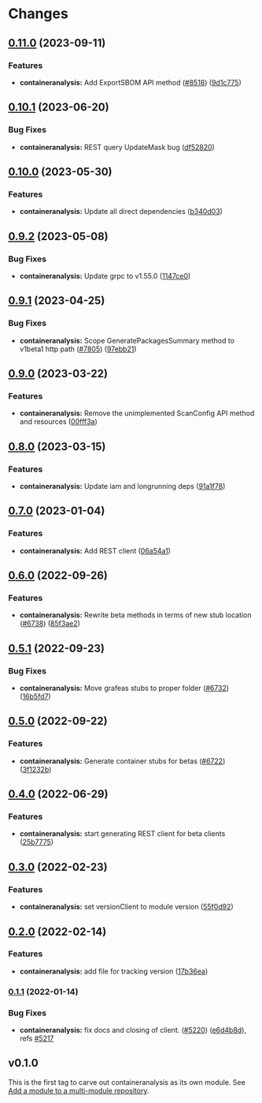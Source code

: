 # Changes

## [0.11.0](https://github.com/googleapis/google-cloud-go/compare/containeranalysis/v0.10.1...containeranalysis/v0.11.0) (2023-09-11)


### Features

* **containeranalysis:** Add ExportSBOM API method ([#8518](https://github.com/googleapis/google-cloud-go/issues/8518)) ([9d1c775](https://github.com/googleapis/google-cloud-go/commit/9d1c7757ab28a4fe7dd58bffa3ccc651037b230b))

## [0.10.1](https://github.com/googleapis/google-cloud-go/compare/containeranalysis/v0.10.0...containeranalysis/v0.10.1) (2023-06-20)


### Bug Fixes

* **containeranalysis:** REST query UpdateMask bug ([df52820](https://github.com/googleapis/google-cloud-go/commit/df52820b0e7721954809a8aa8700b93c5662dc9b))

## [0.10.0](https://github.com/googleapis/google-cloud-go/compare/containeranalysis/v0.9.2...containeranalysis/v0.10.0) (2023-05-30)


### Features

* **containeranalysis:** Update all direct dependencies ([b340d03](https://github.com/googleapis/google-cloud-go/commit/b340d030f2b52a4ce48846ce63984b28583abde6))

## [0.9.2](https://github.com/googleapis/google-cloud-go/compare/containeranalysis/v0.9.1...containeranalysis/v0.9.2) (2023-05-08)


### Bug Fixes

* **containeranalysis:** Update grpc to v1.55.0 ([1147ce0](https://github.com/googleapis/google-cloud-go/commit/1147ce02a990276ca4f8ab7a1ab65c14da4450ef))

## [0.9.1](https://github.com/googleapis/google-cloud-go/compare/containeranalysis/v0.9.0...containeranalysis/v0.9.1) (2023-04-25)


### Bug Fixes

* **containeranalysis:** Scope GeneratePackagesSummary method to v1beta1 http path ([#7805](https://github.com/googleapis/google-cloud-go/issues/7805)) ([97ebb21](https://github.com/googleapis/google-cloud-go/commit/97ebb214c800a366c068dc7cab97d71e7150226d))

## [0.9.0](https://github.com/googleapis/google-cloud-go/compare/containeranalysis/v0.8.0...containeranalysis/v0.9.0) (2023-03-22)


### Features

* **containeranalysis:** Remove the unimplemented ScanConfig API method and resources ([00fff3a](https://github.com/googleapis/google-cloud-go/commit/00fff3a58bed31274ab39af575876dab91d708c9))

## [0.8.0](https://github.com/googleapis/google-cloud-go/compare/containeranalysis/v0.7.0...containeranalysis/v0.8.0) (2023-03-15)


### Features

* **containeranalysis:** Update iam and longrunning deps ([91a1f78](https://github.com/googleapis/google-cloud-go/commit/91a1f784a109da70f63b96414bba8a9b4254cddd))

## [0.7.0](https://github.com/googleapis/google-cloud-go/compare/containeranalysis/v0.6.0...containeranalysis/v0.7.0) (2023-01-04)


### Features

* **containeranalysis:** Add REST client ([06a54a1](https://github.com/googleapis/google-cloud-go/commit/06a54a16a5866cce966547c51e203b9e09a25bc0))

## [0.6.0](https://github.com/googleapis/google-cloud-go/compare/containeranalysis/v0.5.1...containeranalysis/v0.6.0) (2022-09-26)


### Features

* **containeranalysis:** Rewrite beta methods in terms of new stub location ([#6738](https://github.com/googleapis/google-cloud-go/issues/6738)) ([85f3ae2](https://github.com/googleapis/google-cloud-go/commit/85f3ae20a18b0a85157d5aedd1ffc5cf2c5714ce))

## [0.5.1](https://github.com/googleapis/google-cloud-go/compare/containeranalysis/v0.5.0...containeranalysis/v0.5.1) (2022-09-23)


### Bug Fixes

* **containeranalysis:** Move grafeas stubs to proper folder ([#6732](https://github.com/googleapis/google-cloud-go/issues/6732)) ([16b5fd7](https://github.com/googleapis/google-cloud-go/commit/16b5fd7c5e4ddd8028feca60c5780ca1d1af8532))

## [0.5.0](https://github.com/googleapis/google-cloud-go/compare/containeranalysis/v0.4.0...containeranalysis/v0.5.0) (2022-09-22)


### Features

* **containeranalysis:** Generate container stubs for betas ([#6722](https://github.com/googleapis/google-cloud-go/issues/6722)) ([3f1232b](https://github.com/googleapis/google-cloud-go/commit/3f1232b2aeaedfecfec3df0fa85c2f70227af2b1))

## [0.4.0](https://github.com/googleapis/google-cloud-go/compare/containeranalysis/v0.3.0...containeranalysis/v0.4.0) (2022-06-29)


### Features

* **containeranalysis:** start generating REST client for beta clients ([25b7775](https://github.com/googleapis/google-cloud-go/commit/25b77757c1e6f372e03bf99ab7461264bba48d26))

## [0.3.0](https://github.com/googleapis/google-cloud-go/compare/containeranalysis/v0.2.0...containeranalysis/v0.3.0) (2022-02-23)


### Features

* **containeranalysis:** set versionClient to module version ([55f0d92](https://github.com/googleapis/google-cloud-go/commit/55f0d92bf112f14b024b4ab0076c9875a17423c9))

## [0.2.0](https://github.com/googleapis/google-cloud-go/compare/containeranalysis/v0.1.1...containeranalysis/v0.2.0) (2022-02-14)


### Features

* **containeranalysis:** add file for tracking version ([17b36ea](https://github.com/googleapis/google-cloud-go/commit/17b36ead42a96b1a01105122074e65164357519e))

### [0.1.1](https://www.github.com/googleapis/google-cloud-go/compare/containeranalysis/v0.1.0...containeranalysis/v0.1.1) (2022-01-14)


### Bug Fixes

* **containeranalysis:** fix docs and closing of client. ([#5220](https://www.github.com/googleapis/google-cloud-go/issues/5220)) ([e6d4b8d](https://www.github.com/googleapis/google-cloud-go/commit/e6d4b8dd29a514bae202c66abd77817db9eb52c8)), refs [#5217](https://www.github.com/googleapis/google-cloud-go/issues/5217)

## v0.1.0

This is the first tag to carve out containeranalysis as its own module. See
[Add a module to a multi-module repository](https://github.com/golang/go/wiki/Modules#is-it-possible-to-add-a-module-to-a-multi-module-repository).
